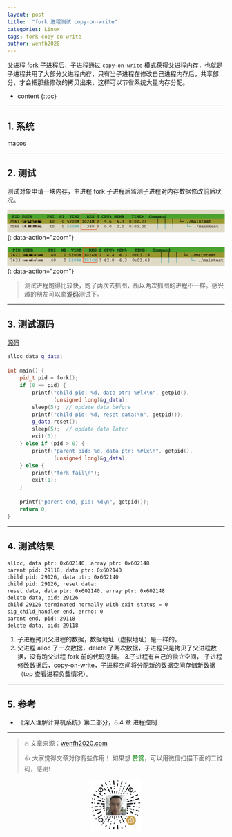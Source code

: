 ```yaml
---
layout: post
title:  "fork 进程测试 copy-on-write"
categories: Linux
tags: fork copy-on-write
author: wenfh2020
---
```


父进程 fork 子进程后，子进程通过 `copy-on-write` 模式获得父进程内存，也就是子进程共用了大部分父进程内存，只有当子进程在修改自己进程内存后，共享部分，才会把那些修改的拷贝出来，这样可以节省系统大量内存分配。



* content
{:toc}

---

## 1. 系统

macos

---

## 2. 测试

测试对象申请一块内存，主进程 fork 子进程后监测子进程对内存数据修改前后状况。

![子进程数据修改前](/images/2020-03-11-10-09-06.png){: data-action="zoom"}

![子进程数据修改后](/images/2020-03-11-10-09-21.png){: data-action="zoom"}

> 测试进程跑得比较快，跑了两次去抓图，所以两次抓图的进程不一样。感兴趣的朋友可以拿[源码](https://github.com/wenfh2020/c_test/blob/master/normal/proc.cpp)测试下。

---

## 3. 测试源码

[源码](https://github.com/wenfh2020/c_test/blob/master/normal/proc.cpp)

```c++
alloc_data g_data;

int main() {
    pid_t pid = fork();
    if (0 == pid) {
        printf("child pid: %d, data ptr: %#lx\n", getpid(),
               (unsigned long)&g_data);
        sleep(5);  // update data before
        printf("child pid: %d, reset data:\n", getpid());
        g_data.reset();
        sleep(5);  // update data later
        exit(0);
    } else if (pid > 0) {
        printf("parent pid: %d, data ptr: %#lx\n", getpid(),
               (unsigned long)&g_data);
    } else {
        printf("fork fail\n");
        exit(1);
    }

    printf("parent end, pid: %d\n", getpid());
    return 0;
}
```

---

## 4. 测试结果

```shell
alloc, data ptr: 0x602140, array ptr: 0x602148
parent pid: 29118, data ptr: 0x602140
child pid: 29126, data ptr: 0x602140
child pid: 29126, reset data:
reset data, data ptr: 0x602140, array ptr: 0x602148
delete data, pid: 29126
child 29126 terminated normally with exit status = 0
sig_child_handler end, errno: 0
parent end, pid: 29118
delete data, pid: 29118
```

1. 子进程拷贝父进程的数据，数据地址（虚拟地址）是一样的。
2. 父进程 alloc 了一次数据，delete 了两次数据，子进程只是拷贝了父进程数据，没有跑父进程 fork 前的代码逻辑。
3.子进程有自己的独立空间， 子进程修改数据后，copy-on-write，子进程空间将分配新的数据空间存储新数据（top 查看进程负载情况）。

---

## 5. 参考

* 《深入理解计算机系统》第二部分，8.4 章 进程控制

---

> 🔥 文章来源：[wenfh2020.com](https://wenfh2020.com/)
>
> 👍 大家觉得文章对你有些作用！ 如果想 <font color=green>赞赏</font>，可以用微信扫描下面的二维码，感谢!
<div align=center><img src="/images/2020-08-06-15-49-47.png" width="120"/></div>
